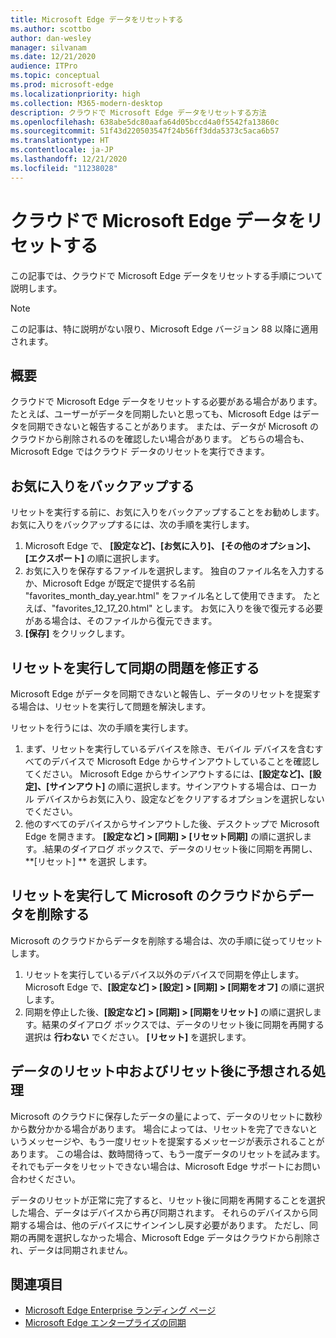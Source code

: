 ```yaml
---
title: Microsoft Edge データをリセットする
ms.author: scottbo
author: dan-wesley
manager: silvanam
ms.date: 12/21/2020
audience: ITPro
ms.topic: conceptual
ms.prod: microsoft-edge
ms.localizationpriority: high
ms.collection: M365-modern-desktop
description: クラウドで Microsoft Edge データをリセットする方法
ms.openlocfilehash: 638abe5dc80aafa64d05bccd4a0f5542fa13860c
ms.sourcegitcommit: 51f43d220503547f24b56ff3dda5373c5aca6b57
ms.translationtype: HT
ms.contentlocale: ja-JP
ms.lasthandoff: 12/21/2020
ms.locfileid: "11238028"
---
```

# クラウドで Microsoft Edge データをリセットする

この記事では、クラウドで Microsoft Edge データをリセットする手順について説明します。

> [!NOTE]
> この記事は、特に説明がない限り、Microsoft Edge バージョン 88 以降に適用されます。

##  <a name="overview"></a>概要

クラウドで Microsoft Edge データをリセットする必要がある場合があります。 たとえば、ユーザーがデータを同期したいと思っても、Microsoft Edge はデータを同期できないと報告することがあります。 または、データが Microsoft のクラウドから削除されるのを確認したい場合があります。 どちらの場合も、Microsoft Edge ではクラウド データのリセットを実行できます。

##  <a name="back-up-your-favorites"></a>お気に入りをバックアップする

リセットを実行する前に、お気に入りをバックアップすることをお勧めします。 お気に入りをバックアップするには、次の手順を実行します。

1. Microsoft Edge で、 **[設定など]、[お気に入り]、 [その他のオプション]、[エクスポート]** の順に選択します。
2. お気に入りを保存するファイルを選択します。 独自のファイル名を入力するか、Microsoft Edge が既定で提供する名前 "favorites_month_day_year.html" をファイル名として使用できます。 たとえば、"favorites_12_17_20.html" とします。 お気に入りを後で復元する必要がある場合は、そのファイルから復元できます。
3. **[保存]** をクリックします。

##  <a name="perform-a-reset-to-fix-a-synchronization-problem"></a>リセットを実行して同期の問題を修正する

Microsoft Edge がデータを同期できないと報告し、データのリセットを提案する場合は、リセットを実行して問題を解決します。

リセットを行うには、次の手順を実行します。

1. まず、リセットを実行しているデバイスを除き、モバイル デバイスを含むすべてのデバイスで Microsoft Edge からサインアウトしていることを確認してください。 Microsoft Edge からサインアウトするには、**[設定など]、[設定]、[サインアウト]** の順に選択します。サインアウトする場合は、ローカル デバイスからお気に入り、設定などをクリアするオプションを選択しないでください。
2. 他のすべてのデバイスからサインアウトした後、デスクトップで Microsoft Edge を開きます。 **[設定など] > [同期] > [リセット同期]** の順に選択します。.結果のダイアログ ボックスで、データのリセット後に同期を再開し、**[リセット] ** を選択 します。

##  <a name="perform-a-reset-to-remove-your-data-from-microsoft’s-cloud"></a>リセットを実行して Microsoft のクラウドからデータを削除する

Microsoft のクラウドからデータを削除する場合は、次の手順に従ってリセットします。

1. リセットを実行しているデバイス以外のデバイスで同期を停止します。  Microsoft Edge で、**[設定など] > [設定] > [同期] > [同期をオフ]** の順に選択します。  
2. 同期を停止した後、**[設定など] > [同期] > [同期をリセット]** の順に選択します。結果のダイアログ ボックスでは、データのリセット後に同期を再開する選択は **行わない** でください。 **[リセット]** を選択します。

##  <a name="what-to-expect-during-and-after-a-data-reset"></a>データのリセット中およびリセット後に予想される処理

Microsoft のクラウドに保存したデータの量によって、データのリセットに数秒から数分かかる場合があります。 場合によっては、リセットを完了できないというメッセージや、もう一度リセットを提案するメッセージが表示されることがあります。 この場合は、数時間待って、もう一度データのリセットを試みます。 それでもデータをリセットできない場合は、Microsoft Edge サポートにお問い合わせください。

データのリセットが正常に完了すると、リセット後に同期を再開することを選択した場合、データはデバイスから再び同期されます。 それらのデバイスから同期する場合は、他のデバイスにサインインし戻す必要があります。 ただし、同期の再開を選択しなかった場合、Microsoft Edge データはクラウドから削除され、データは同期されません。

##  <a name="see-also"></a>関連項目

- [Microsoft Edge Enterprise ランディング ページ](https://aka.ms/EdgeEnterprise)
- [Microsoft Edge エンタープライズの同期](microsoft-edge-enterprise-sync.md)
